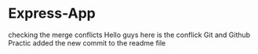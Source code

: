 # Express-App
checking the merge conflicts
Hello guys here is the conflick
Git and Github Practic 
added the new commit to the readme file
